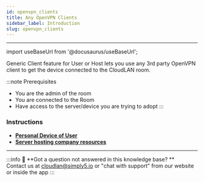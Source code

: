```yaml
---
id: openvpn_clients
title: Any OpenVPN Clients
sidebar_label: Introduction
slug: openvpn_clients
---
```


---

import useBaseUrl from '@docusaurus/useBaseUrl';

Generic Client feature for User or Host lets you use any 3rd party OpenVPN client to get the device connected to the CloudLAN room.


:::note Prerequisites
- You are the admin of the room
- You are connected to the Room
- Have access to the server/device you are trying to adopt
:::


### Instructions

- [**Personal Device of User**](../client_apps/generic_client.md)
- [**Server hosting company resources**](../cloudlan_hosts/generic_clients.md)

---

:::info
:information_desk_person: **Got a question not answered in this knowledge base? ** <br />
Contact us at [cloudlan@simply5.io](mailto:cloudlan@simply5.io) or "chat with support" from our website or inside the app
:::